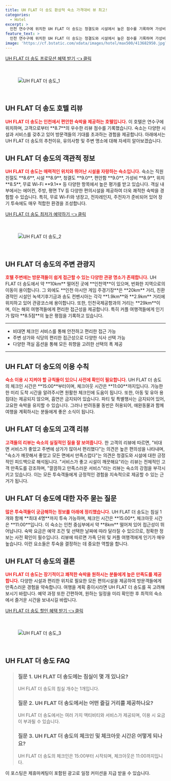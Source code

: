 ```yaml
---
title: UH FLAT 더 송도 환상적 숙소 가격대비 뷰 최고!
categories:
  - Hotel
excerpt: >
  인천 연수구에 위치한 UH FLAT 더 송도는 청결도와 시설에서 높은 점수를 기록하며 가성비 좋은 숙소로 알려져 있습니다. 무료 WiFi와 함께 제공되는 편안한 객실에서 특별한 휴식을 경험해보세요!
feature_text: >
  인천 연수구에 위치한 UH FLAT 더 송도는 청결도와 시설에서 높은 점수를 기록하며 가성비 좋은 숙소로 알려져 있습니다. 무료 WiFi와 함께 제공되는 편안한 객실에서 특별한 휴식을 경험해보세요!
image: 'https://cf.bstatic.com/xdata/images/hotel/max500/413682950.jpg?k=b90f203f0ba54041ab8cdf80bd06cabeebef75dea611ec9e2d1b168c7dcf8fc4&o=&hp=1'
---
```


<p><a class="modoo-button" href="https://tinyurl.com/28szwt7a" rel="nofollow noopener">UH FLAT 더 송도 프로모션 혜택 받기 👈 클릭</a></p><br/>
<figure class="image"><img alt="UH FLAT 더 송도_1" src="https://cf.bstatic.com/xdata/images/hotel/max1024x768/487844342.jpg?k=8bed5d9a6ed3223271168c7f24773e77344aac55dcae720d2bb1dd1b5b3f445a&amp;o=&amp;hp=1"/></figure><br/>

<h2 id="uh_flat_더_송도_호텔_리뷰">UH FLAT 더 송도 호텔 리뷰</h2>
<p><b><span style="color: #ee2323;">UH FLAT 더 송도는 인천에서 편안한 숙박을 제공하는 호텔입니다.</span></b> 이 호텔은 연수구에 위치하며, 고객으로부터 **8.7**의 우수한 리뷰 점수를 기록했습니다. 숙소는 다양한 시설과 서비스를 갖추고 있어 방문객들의 기대를 초과하는 경험을 제공합니다. 아래에서는 UH FLAT 더 송도의 추천이유, 유의사항 및 주변 명소에 대해 자세히 알아보겠습니다.</p>
<h2 id="uh_flat_더_송도_객관적_정보">UH FLAT 더 송도의 객관적 정보</h2>
<p><b><span style="color: #ee2323;">UH FLAT 더 송도는 매력적인 위치와 뛰어난 시설을 자랑하는 숙소입니다.</span></b> 숙소는 직원 친절도 **8.6**, 시설 **8.9**, 청결도 **9.0**, 편안함 **9.0**, 가성비 **8.9**, 위치 **8.5**, 무료 Wi-Fi **9.1** 등 다양한 항목에서 높은 평가를 받고 있습니다. 객실 내부에서는 에어컨, 주방, 평면 TV 등 다양한 편의시설을 제공하여 더욱 쾌적한 숙박을 경험할 수 있습니다. 특히, 무료 Wi-Fi와 냉장고, 전자레인지, 주전자가 준비되어 있어 장기 투숙에도 매우 적합한 환경을 조성합니다.</p>
<p><a class="modoo-button" href="https://tinyurl.com/28szwt7a" rel="nofollow noopener">UH FLAT 더 송도 최저가 예약하기 👈 클릭</a></p><br/>
<figure class="image"><img alt="UH FLAT 더 송도_2" src="https://cf.bstatic.com/xdata/images/hotel/max500/413682950.jpg?k=b90f203f0ba54041ab8cdf80bd06cabeebef75dea611ec9e2d1b168c7dcf8fc4&amp;o=&amp;hp=1"/></figure><br/>
<h2 id="uh_flat_더_송도_주변_관광지">UH FLAT 더 송도의 주변 관광지</h2>
<p><b><span style="color: #ee2323;">호텔 주변에는 방문객들이 쉽게 접근할 수 있는 다양한 관광 명소가 존재합니다.</span></b> UH FLAT 더 송도에서 약 **10km** 떨어진 곳에 **인천역**이 있으며, 번화한 지역으로의 이동이 용이합니다. 그 외에도 **인천 아시안 게임 주경기장**은 **20km** 거리, 친환경적인 시설인 녹색기후기금과 송도 컨벤시아는 각각 **1.9km**와 **2.9km** 거리에 위치하고 있어 관광코스에 용이합니다. 또한, 인천국제공항과의 거리는 **29km**이며, 이는 해외 여행객들에게 편리한 접근성을 제공합니다. 특히 커플 여행객들에게 인기가 많아 **8.5점**의 높은 평점을 기록하고 있습니다.</p>
<hr/>
<ul>
<li>비대면 체크인 서비스를 통해 안전하고 편리한 접근 가능</li>
<li>주변 상가와 식당의 편리한 접근성으로 다양한 식사 선택 가능</li>
<li>다양한 객실 옵션을 통해 모든 취향을 고려한 선택의 폭 제공</li>
</ul>
<hr/>
<h2 id="uh_flat_더_송도_이용수칙">UH FLAT 더 송도의 이용 수칙</h2>
<p><b><span style="color: #ee2323;">숙소 이용 시 지켜야 할 규칙들이 있으니 사전에 확인이 필요합니다.</span></b> UH FLAT 더 송도의 체크인 시간은 **15:00**부터이며, 체크아웃 시간은 **11:00**까지입니다. 가능한 한 미리 도착 시간을 알려주시면 원활한 체크인에 도움이 됩니다. 또한, 아동 및 유아 용 침대는 제공되지 않으며, 흡연은 금지되어 있습니다. 파티 및 특별행사는 금지되어 있어, 고요한 숙박을 유지할 수 있습니다. 그러나 반려동물 동반은 허용되어, 애완동물과 함께 여행을 계획하시는 분들에게 좋은 소식이 됩니다.</p>
<h2 id="uh_flat_더_송도의_고객리뷰">UH FLAT 더 송도의 고객 리뷰</h2>
<p><b><span style="color: #ee2323;">고객들의 리뷰는 숙소의 실질적인 질을 잘 보여줍니다.</span></b> 한 고객의 리뷰에 따르면, "비대면 서비스가 좋았고 주변에 상가가 많아서 편리했다"는 의견은 높은 편의성을 나타내며, "숙소가 깨끗해서 좋았고 모든 면에서 만족스럽다"는 의견은 청결도와 시설에 대한 긍정적인 피드백으로 해석됩니다. "서비스가 좋고 시설이 깨끗해요"라는 리뷰는 전체적인 고객 만족도를 강조하며, "깔끔하고 만족스러운 서비스"라는 리뷰는 숙소의 강점을 부각시키고 있습니다. 이는 모든 투숙객들에게 긍정적인 경험을 지속적으로 제공할 수 있는 근거가 됩니다.</p>
<h2 id="uh_flat_더_송도_자주_묻는_질문">UH FLAT 더 송도에 대한 자주 묻는 질문</h2>
<p><b><span style="color: #ee2323;">많은 투숙객들이 궁금해하는 정보를 아래에 정리했습니다.</span></b> UH FLAT 더 송도는 침실 1개와 함께 **최대 4명**까지 투숙 가능하며, 체크인 시간은 **15:00**, 체크아웃 시간은 **11:00**입니다. 이 숙소는 인천 중심부에서 약 **8km** 떨어져 있어 접근성이 뛰어납니다. 숙박 요금은 예약 조건 및 선택한 날짜에 따라 달라질 수 있으므로, 정확한 정보는 사전 확인이 필수입니다. 리뷰에 따르면 가족 단위 및 커플 여행객에게 인기가 매우 높습니다. 이런 요소들은 투숙을 결정하는 데 중요한 역할을 합니다.</p>
<h2 id="uh_flat_더_송도_결론">UH FLAT 더 송도의 결론</h2>
<p><b><span style="color: #ee2323;">UH FLAT 더 송도는 장기적이고 쾌적한 숙박을 원하시는 분들에게 높은 만족도를 제공합니다.</span></b> 다양한 시설과 편리한 위치로 필요한 모든 편의시설을 제공하여 방문객들에게 만족스러운 경험을 약속합니다. 여행을 계획 중이시라면 UH FLAT 더 송도를 꼭 고려해 보시기 바랍니다. 예약 과정 또한 간편하여, 원하는 일정을 미리 확인한 후 최적의 숙소에서 즐거운 시간을 보내시길 바랍니다.</p>

<p><a class="modoo-button" href="https://tinyurl.com/28szwt7a" rel="nofollow noopener">UH FLAT 더 송도 할인 혜택 받기 👈 클릭</a></p><br>

<figure class="image"><img src="https://cf.bstatic.com/xdata/images/hotel/max500/487845029.jpg?k=5f18f35fc238b84b847824755222134b1da561ad568e1d15a1048fe46cfcfd3b&o=&hp=1" alt="UH FLAT 더 송도_3"></figure><br>
<h2 id="UH FLAT 더 송도_FAQ">UH FLAT 더 송도 FAQ</h2>
<div itemscope="" itemtype="https://schema.org/FAQPage"> <blockquote> <div itemscope="" itemprop="mainEntity" itemtype="https://schema.org/Question"> <h3 id="질문_1" itemprop="name">질문 1. UH FLAT 더 송도에는 침실이 몇 개 있나요?</h3> <div itemscope="" itemprop="acceptedAnswer" itemtype="https://schema.org/Answer"> <span itemprop="text"> <p>UH FLAT 더 송도의 침실 개수는 1개입니다.</p> </span> </div> </div> <div itemscope="" itemprop="mainEntity" itemtype="https://schema.org/Question"> <h3 id="질문_2" itemprop="name">질문 2. UH FLAT 더 송도에서는 어떤 즐길 거리를 제공하나요?</h3> <div itemscope="" itemprop="acceptedAnswer" itemtype="https://schema.org/Answer"> <span itemprop="text"> <p>UH FLAT 더 송도에서는 여러 가지 액티비티와 서비스가 제공되며, 이용 시 요금이 부과될 수 있습니다.</p> </span> </div> </div> <div itemscope="" itemprop="mainEntity" itemtype="https://schema.org/Question"> <h3 id="질문_3" itemprop="name">질문 3. UH FLAT 더 송도의 체크인 및 체크아웃 시간은 어떻게 되나요?</h3> <div itemscope="" itemprop="acceptedAnswer" itemtype="https://schema.org/Answer"> <span itemprop="text"> <p>UH FLAT 더 송도의 체크인은 15:00부터 시작되며, 체크아웃은 11:00까지입니다.</p> </span> </div> </div> </blockquote> </div><p>이 포스팅은 제휴마케팅이 포함된 광고로 일정 커미션을 지급 받을 수 있습니다.</p>

